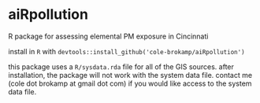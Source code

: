 # aiRpollution
R package for assessing elemental PM exposure in Cincinnati

install in `R` with `devtools::install_github('cole-brokamp/aiRpollution')`

this package uses a `R/sysdata.rda` file for all of the GIS sources. after installation, the package will 
not work with the system data file. contact me (cole dot brokamp at gmail dot com) if you would like 
access to the system data file.
